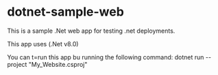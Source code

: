 # dotnet-sample-web
This is a sample .Net web app for testing .net deployments.

This app uses (.Net v8.0)

You can t=run this app bu running the following command:
dotnet run --project "My_Website.csproj"
